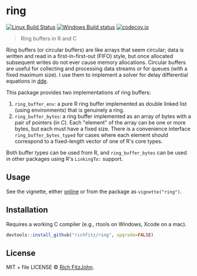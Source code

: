 # ring

[![Linux Build Status](https://travis-ci.org/richfitz/ring.svg?branch=master)](https://travis-ci.org/richfitz/ring)
[![Windows Build status](https://ci.appveyor.com/api/projects/status/github/richfitz/ring?svg=true)](https://ci.appveyor.com/project/richfitz/ring)
[![codecov.io](https://codecov.io/github/richfitz/ring/coverage.svg?branch=master)](https://codecov.io/github/richfitz/ring?branch=master)

> Ring buffers in R and C

Ring buffers (or circular buffers) are like arrays that seem circular; data is written and read in a first-in-first-out (FIFO) style, but once allocated subsequent writes do not ever cause memory allocations.  Circular buffers are useful for collecting and processing data streams or for queues (with a fixed maximum size).  I use them to implement a solver for delay differential equations in [dde](https://github.com/richfitz/dde).

This package provides two implementations of ring buffers:

1. `ring_buffer_env`: a pure R ring buffer implemented as double linked list (using environments) that is genuinely a ring.
2. `ring_buffer_bytes`: a ring buffer implemented as an array of bytes with a pair of pointers (in C).  Each "element" of the array can be one or more bytes, but each must have a fixed size.  There is a convenience interface `ring_buffer_bytes_typed` for cases where each element should correspond to a fixed-length vector of one of R's core types.

Both buffer types can be used from R, and `ring_buffer_bytes` can be used in other packages using R's `LinkingTo:` support.

## Usage

See the vignette, either [online](https://richfitz.github.io/ring/vignettes/ring.html) or from the package as `vignette("ring")`.

## Installation

Requires a working C compiler (e.g., rtools on Windows, Xcode on a mac).

```r
devtools::install_github("richfitz/ring", upgrade=FALSE)
```

## License

MIT + file LICENSE © [Rich FitzJohn](https://github.com/richfitz).
